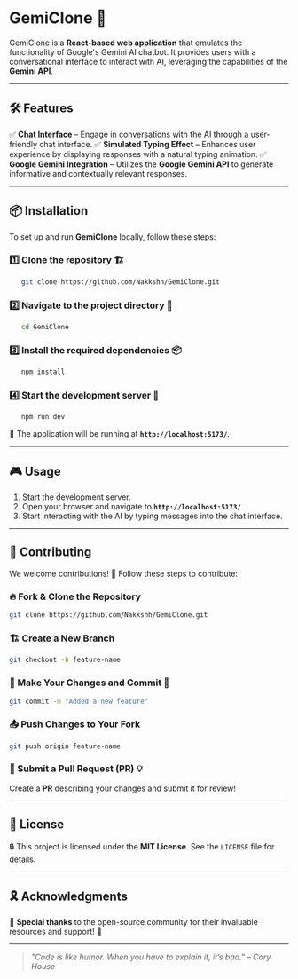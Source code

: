 # GemiClone 🚀

GemiClone is a **React-based web application** that emulates the functionality of Google's Gemini AI chatbot. It provides users with a conversational interface to interact with AI, leveraging the capabilities of the **Gemini API**.

---

## 🛠 Features

✅ **Chat Interface** – Engage in conversations with the AI through a user-friendly chat interface.
✅ **Simulated Typing Effect** – Enhances user experience by displaying responses with a natural typing animation.
✅ **Google Gemini Integration** – Utilizes the **Google Gemini API** to generate informative and contextually relevant responses.

---

## 📦 Installation

To set up and run **GemiClone** locally, follow these steps:

### 1️⃣ Clone the repository 🏗️
```bash
   git clone https://github.com/Nakkshh/GemiClone.git
```

### 2️⃣ Navigate to the project directory 📂
```bash
   cd GemiClone
```

### 3️⃣ Install the required dependencies 📦
```bash
   npm install
```

### 4️⃣ Start the development server 🚀
```bash
   npm run dev
```

🔗 The application will be running at **`http://localhost:5173/`**.

---

## 🎮 Usage

1. Start the development server.
2. Open your browser and navigate to **`http://localhost:5173/`**.
3. Start interacting with the AI by typing messages into the chat interface.

---

## 🤝 Contributing

We welcome contributions! 🎉 Follow these steps to contribute:

### 🔥 Fork & Clone the Repository
```bash
git clone https://github.com/Nakkshh/GemiClone.git
```

### 🏗️ Create a New Branch
```bash
git checkout -b feature-name
```

### 🔄 Make Your Changes and Commit 🚀
```bash
git commit -m "Added a new feature"
```

### 📤 Push Changes to Your Fork
```bash
git push origin feature-name
```

### 📝 Submit a Pull Request (PR) 💡
Create a **PR** describing your changes and submit it for review!

---

## 📜 License

🔒 This project is licensed under the **MIT License**. See the `LICENSE` file for details.

---

## 🎗 Acknowledgments

💙 **Special thanks** to the open-source community for their invaluable resources and support! 🙌

---

> _"Code is like humor. When you have to explain it, it’s bad." – Cory House_



